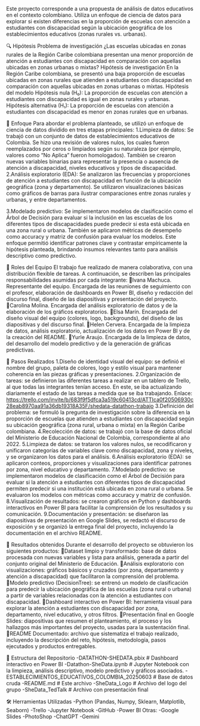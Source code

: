 Este proyecto corresponde a una propuesta de análisis de datos educativos en el contexto colombiano. Utiliza un enfoque de ciencia de datos para explorar si existen diferencias en la proporción de escuelas con atención a estudiantes con discapacidad según la ubicación geográfica de los establecimientos educativos (zonas rurales vs. urbanas).

🔍 Hipótesis
Problema de investigación
¿Las escuelas ubicadas en zonas rurales de la Región Caribe colombiana presentan una menor proporción de atención a estudiantes con discapacidad en comparación con aquellas ubicadas en zonas urbanas o mixtas?
Hipótesis de investigación
En la Región Caribe colombiana, se presentó una baja proporción de escuelas ubicadas en zonas rurales que atienden a estudiantes con discapacidad en comparación con aquellas ubicadas en zonas urbanas o mixtas.
Hipótesis del modelo
Hipótesis nula (H₀): La proporción de escuelas con atención a estudiantes con discapacidad es igual en zonas rurales y urbanas.  
Hipótesis alternativa (H₁): La proporción de escuelas con atención a estudiantes con discapacidad es menor en zonas rurales que en urbanas.

🎯 Enfoque
Para abordar el problema planteado, se utilizó un enfoque de ciencia de datos dividido en tres etapas principales:
1.Limpieza de datos: Se trabajó con un conjunto de datos de establecimientos educativos de Colombia. Se hizo una revisión de valores nulos, los cuales fueron reemplazados por ceros o limpiados según su naturaleza (por ejemplo, valores como “No Aplica” fueron homologados). También se crearon nuevas variables binarias para representar la presencia o ausencia de atención a discapacidad, niveles educativos y tipos de discapacidad.
2.Análisis exploratorio (EDA): Se analizaron las frecuencias y proporciones de atención a estudiantes con discapacidad en función de la ubicación geográfica (zona y departamento). Se utilizaron visualizaciones básicas como gráficos de barras para ilustrar comparaciones entre zonas rurales y urbanas, y entre departamentos.

3.Modelado predictivo: Se implementaron modelos de clasificación como el Árbol de Decisión para evaluar si la inclusión en las escuelas de los diferentes tipos de discapacidades puede predecir si esta está ubicada en una zona rural o urbana. También se aplicaron métricas de desempeño como accuracy y matriz de confusión para evaluar los modelos.
Este enfoque permitió identificar patrones clave y contrastar empíricamente la hipótesis planteada, brindando insumos relevantes tanto para análisis descriptivo como predictivo.

👥 Roles del Equipo
El trabajo fue realizado de manera colaborativa, con una distribución flexible de tareas. A continuación, se describen las principales responsabilidades asumidas por cada integrante:
Ivana Machuca. Representante del equipo. Encargada de las reuniones de seguimiento con el profesor, elaboración de dashboards en Power BI, diseño y redacción del discurso final, diseño de las diapositivas y presentación del proyecto.
Carolina Molina. Encargada del análisis exploratorio de datos y de la elaboración de los gráficos exploratorios.
Elsa Marín. Encargada del diseño visual del equipo (colores, logo, backgrounds), del diseño de las diapositivas y del discurso final.
Helen Cervera. Encargada de la limpieza de datos, análisis exploratorio, actualización de los datos en Power BI y de la creación del README.
Yurle Araujo. Encargada de la limpieza de datos, del desarrollo del modelo predictivo y de la generación de gráficas predictivas.

📝 Pasos Realizados
1.Diseño de identidad visual del equipo: se definió el nombre del grupo, paleta de colores, logo y estilo visual para mantener coherencia en las piezas gráficas y presentaciones.
2.Organización de tareas: se definieron las diferentes tareas a realizar en un tablero de Trello, al que todas las integrantes tenían acceso. En este, se iba actualizando diariamente el estado de las tareas a medida que se iba trabajando. Enlace: https://trello.com/invite/b/683f9f5dfca3a519c60413cd/ATTIca0f20506930c28eab8970aa91a36db19318A35F/shedata-datathon-trabajo 
3.Definición del problema: se formuló la pregunta de investigación sobre la diferencia en la proporción de escuelas que atienden a estudiantes con discapacidad según su ubicación geográfica (zona rural, urbana o mixta) en la Región Caribe colombiana.
4.Recolección de datos: se trabajó con la base de datos oficial del Ministerio de Educación Nacional de Colombia, correspondiente al año 2022.
5.Limpieza de datos: se trataron los valores nulos, se recodificaron y unificaron categorías de variables clave como discapacidad, zona y niveles, y se organizaron los datos para el análisis.
6.Análisis exploratorio (EDA): se aplicaron conteos, proporciones y visualizaciones para identificar patrones por zona, nivel educativo y departamento.
7.Modelado predictivo: se implementaron modelos de clasificación como el Árbol de Decisión para evaluar si la atención a estudiantes con diferentes tipos de discapacidad permiten predecir si una institución está ubicada en zona rural o urbana. Se evaluaron los modelos con métricas como accuracy y matriz de confusión.
8.Visualización de resultados: se crearon gráficos en Python y dashboards interactivos en Power BI para facilitar la comprensión de los resultados y su comunicación.
9.Documentación y presentación: se diseñaron las diapositivas de presentación en Google Slides, se redactó el discurso de exposición y se organizó la entrega final del proyecto, incluyendo la documentación en el archivo README.

🚀 Resultados obtenidos
Durante el desarrollo del proyecto se obtuvieron los siguientes productos:
Dataset limpio y transformado: base de datos procesada con nuevas variables y lista para análisis, generada a partir del conjunto original del Ministerio de Educación.
Análisis exploratorio con visualizaciones: gráficos básicos y cruzados (por zona, departamento y atención a discapacidad) que facilitaron la comprensión del problema.
Modelo predictivo (DecisionTree): se entrenó un modelo de clasificación para predecir la ubicación geográfica de las escuelas (zona rural o urbana) a partir de variables relacionadas con la atención a estudiantes con discapacidad.
Dashboard interactivo en Power BI: herramienta visual para explorar la atención a estudiantes con discapacidad por zona, departamento, nivel educativo, y otros filtros.
Presentación final en Google Slides: diapositivas que resumen el planteamiento, el proceso y los hallazgos más importantes del proyecto, usadas para la sustentación final.
README Documentado: archivo que sistematiza el trabajo realizado, incluyendo la descripción del reto, hipótesis, metodología, pasos ejecutados y productos entregables.

📂 Estructura del Repositorio
-DATATHON-SHEDATA.pbix          # Dashboard interactivo en Power BI
-Datathon-SheData.ipynb             # Jupyter Notebook con la limpieza, análisis descriptivo,                                    modelo predictivo y gráficos asociados.
-ESTABLECIMIENTOS_EDUCATIVOS_COLOMBIA_20250603 # Base de datos cruda
-README.md                                          # Este archivo
-SheData_Logo                             # Archivo del logo del grupo 
-SheData_TedTalk            # Archivo con presentación final

🛠 Herramientas Utilizadas
-Python (Pandas, Numpy, Sklearn, Matplotlib, Seaborn)
-Trello
-Jupyter Notebook
-GitHub
-Power BI
Otras:
-Google Slides
-PhotoShop
-ChatGPT
-Gemini
